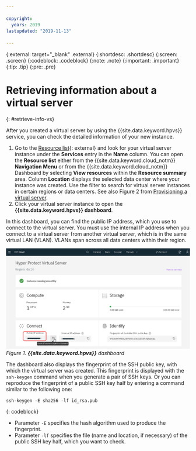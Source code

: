```yaml
---

copyright:
  years: 2019
lastupdated: "2019-11-13"

---
```


{:external: target="_blank" .external}
{:shortdesc: .shortdesc}
{:screen: .screen}
{:codeblock: .codeblock}
{:note: .note}
{:important: .important}
{:tip: .tip}
{:pre: .pre}

# Retrieving information about a virtual server
{: #retrieve-info-vs}

After you created a virtual server by using the {{site.data.keyword.hpvs}} service, you can check the detailed information of your new instance.

1. Go to the [Resource list](https://cloud.ibm.com/resources){: external} and look for your virtual server instance under the **Services** entry in the **Name** column. You can open the **Resource list** either from the {{site.data.keyword.cloud_notm}} **Navigation Menu** or from the {{site.data.keyword.cloud_notm}} Dashboard by selecting **View resources** within the **Resource summary** area. Column **Location** displays the selected data center where your instance was created. Use the filter to search for virtual server instances in certain regions or data centers. See also Figure 2 from [Provisioning a virtual server](/docs/services/hp-virtual-servers?topic=hp-virtual-servers-provision).
2. Click your virtual server instance to open the **{{site.data.keyword.hpvs}} dashboard**.

In this dashboard, you can find the public IP address, which you use to connect to the virtual server.
You must use the internal IP address when you connect to a virtual server from another virtual server, which is in the same virtual LAN (VLAN).
VLANs span across all data centers within their region.

![**{{site.data.keyword.hpvs}}** dashboard](image/hpvs_instance.jpg "**{{site.data.keyword.hpvs}}** dashboard")
*Figure 1. **{{site.data.keyword.hpvs}}** dashboard*

The dashboard also displays the fingerprint of the SSH public key, with which the virtual server was created.
This fingerprint is displayed with the `ssh-keygen` command when you generate a pair of SSH keys. Or you can reproduce the fingerprint of a public SSH key half by entering a command similar to the following one:

```
ssh-keygen -E sha256 -lf id_rsa.pub
```
{: codeblock}

- Parameter `-E` specifies the hash algorithm used to produce the fingerprint.
- Parameter `-lf` specifies the file (name and location, if necessary) of the public SSH key half, which you want to check.
